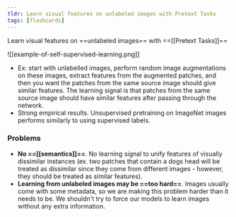 ```yaml
---
tldr: Learn visual features on unlabeled images with Pretext Tasks
tags: [flashcards]
---
```


Learn visual features on ==unlabeled images== with ==[[Pretext Tasks]]==
<!--SR:!2027-01-14,1314,310!2024-04-20,306,250-->

![[example-of-self-supervised-learning.png]]
- Ex: start with unlabelled images, perform random image augmentations on these images, extract features from the augmented patches, and then you want the patches from the same source image should give similar features. The learning signal is that patches from the same source image should have similar features after passing through the network.
- Strong empirical results. Unsupervised pretraining on ImageNet images performs similarly to using supervised labels.

### Problems
- **No ==[[semantics]]==**. No learning signal to unify features of visually dissimilar instances (ex. two patches that contain a dogs head will be treated as dissimilar since they come from different images - however, they should be treated as similar features).
- **Learning from unlabeled images may be ==too hard==**. Images usually come with some metadata, so we are making this problem harder than it needs to be. We shouldn't try to force our models to learn images without any extra information.
<!--SR:!2026-02-28,1036,290!2026-12-14,1364,350-->